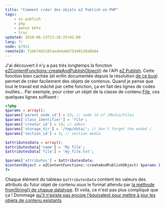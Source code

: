 ```yaml
---
title: "Comment créer des objets eZ Publish en PHP"
tags:
    - ez publish
    - php
    - pense bête
    - truc
updated: 2010-06-13T23:10:25+02:00
lang: fr
node: 67911
remoteId: f1b674d210faeab4a0d75340130a0b84
---
```


J'ai découvert il n'y a pas très longtemps la fonction [eZContentFunctions::createAndPublishObject()](http://pubsvn.ez.no/doxygen/trunk/html/classeZContentFunctions.html#0850acaf97f8360721ede6fea371c642) de l'API [eZ Publish](/tag/ez+publish). Cette fonction bien cachée (et enfin documentée depuis la résolution [de ce bug](http://issues.ez.no/12261)) permet de créer facilement des objets de contenus. Quand je pense que tout le travail est mâché par cette fonction, ça en fait des lignes de codes inutiles... Par exemple, pour créer un objet de la classe de contenu [File](http://ez.no/doc/ez_publish/technical_manual/4_x/reference/content_classes/media/file), ces quelques lignes suffisent :

``` php
<?php
$params = array();
$params['parent_node_id'] = 52; // node id of /Media/Files
$params['class_identifier'] = 'file';
$params['creator_id'] = 14; // admin
$params['storage_dir'] = '/tmp/data/'; // don't forget the ended /
$params['section_id'] = 3; // section media

$attributesData = array();
$attributesData['name'] = 'My file';
$attributesData['file'] = 'my_file.txt';

$params['attributes'] = $attributesData;
$contentObject = eZContentFunctions::createAndPublishObject( $params );
?>

```


Chaque élément du tableau <code>$attributesData</code>
 contient les valeurs des attributs du futur objet de contenu sous le format attendu par [la méthode fromString() de chaque datatype](http://pubsvn.ez.no/websvn2/filedetails.php?repname=nextgen&amp;path=%2Ftrunk%2Fdoc%2Ffeatures%2F3.9%2Fto_from_string_datatype_functionality.txt). Et voila, ce n'est pas plus compliqué que ça ! Dommage [qu'il n'existe pas encore l'équivalent pour mettre à jour les objets de contenu existants](http://issues.ez.no/15330).

